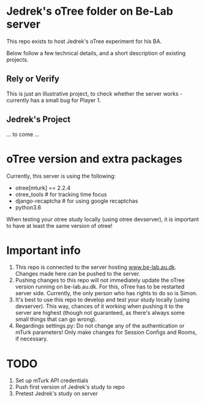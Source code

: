 # Jedrek's oTree folder on Be-Lab server

This repo exists to host Jedrek's oTree experiment for his BA. 

Below follow a few technical details, and a short description of existing projects.

## Rely or Verify

This is just an illustrative project, to check whether the server works - currently has a small bug for Player 1. 



## Jedrek's Project

... to come ...




# oTree version and extra packages
Currently, this server is using the following:
- otree[mturk] == 2.2.4
- otree_tools # for tracking time focus
- django-recaptcha # for using google recaptchas
- python3.6

When testing your otree study locally (using otree devserver), it is important to have at least the same version of otree! 


# Important info
1. This repo is connected to the server hosting www.be-lab.au.dk. Changes made here can be pushed to the server.
2. Pushing changes to this repo will not immediately update the oTree version running on be-lab.au.dk. For this, oTree has to be restarted server side. Currently, the only person who has rights to do so is Simon. 
3. It's best to use this repo to develop and test your study locally (using devserver). This way, chances of it working when pushing it to the server are highest (though not guaranteed, as there's always some small things that can go wrong). 
4. Regardings settings.py: Do not change any of the authentication or mTurk parameters! Only make changes for Session Configs and Rooms, if necessary.

# TODO

1. Set up mTurk API credentials
2. Push first version of Jedrek's study to repo
3. Pretest Jedrek's study on server





